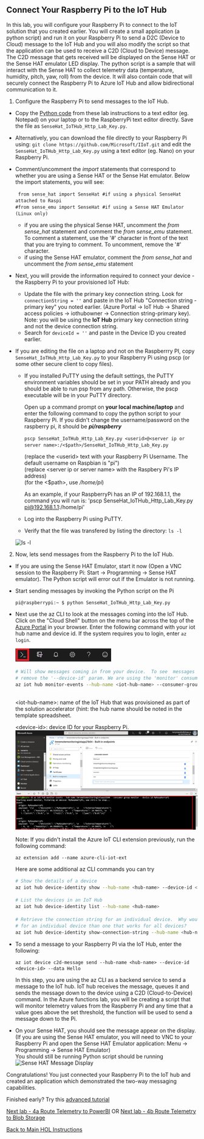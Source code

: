 ## Connect Your Raspberry Pi to the IoT Hub

In this lab, you will configure your Raspberry Pi to connect to the IoT solution that you created earlier. You will create a small application (a python script) and run it on your Raspberry Pi to send a D2C (Device to Cloud) message to the IoT Hub and you will also modify the script so that the application can be used to receive a C2D (Cloud to Device) message. The C2D message that gets received will be displayed on the Sense HAT or the Sense HAT emulator LED display. The python script is a sample that will interact with the Sense HAT to collect telemetry data (temperature, humidity, pitch, yaw, roll) from the device. It will also contain code that will securely connect the Raspberry Pi to Azure IoT Hub and allow bidirectional communication to it. 

1. Configure the Raspberry Pi to send messages to the IoT Hub.
  - Copy the [Python code](/HOL/IOTHubPiHackathon/SenseHat_IoTHub_Http_Lab_Key.py) from these lab instructions to a text editor (eg. Notepad) on your laptop or to the RaspberryPi text editor directly. Save the file as ```SenseHat_IoTHub_Http_Lab_Key.py```.
  - Alternatively, you can download the file directly to your Raspberry Pi using: ```git clone https://github.com/Microsoft/IIoT.git``` and edit the ```SenseHat_IoTHub_Http_Lab_Key.py``` using a text editor (eg. Nano) on your Raspberry Pi.
  - Comment/uncomment the *import* statements that correspond to whether you are using a Sense HAT or the Sense Hat emulator. 
     Below the import statements, you will see:
     
     ``` from sense_hat import SenseHat #if using a physical SenseHat attached to Raspi``` <br/>
     ``` #from sense_emu import SenseHat #if using a Sense HAT Emulator (Linux only) ```
         
     - if you are using the physical Sense HAT, uncomment the *from sense_hat* statement and comment the *from sense_emu* statement. To comment a statement, use the '#' character in front of the text that you are trying to comment. To uncomment, remove the '#' character. 
     - if using the Sense HAT emulator, comment the *from sense_hat* and uncomment the *from sense_emu* statement

  - Next, you will provide the information required to connect your device - the Raspberry Pi to your provisioned IoT Hub:
    - Update the file with the primary key connection string. Look for ```connectionString = ''``` and paste in the IoT Hub "Connection string - primary key" you noted earlier. (Azure Portal -> IoT Hub -> Shared access policies -> iothubowner -> Connection string-primary key).<BR>
    Note: you will be using the **IoT Hub** primary key connection string and not the device connection string. 
    - Search for ```deviceId = ''``` and paste in the Device ID you created earlier.
  - If you are editing the file on a laptop and not on the Raspberrry PI, copy ```SenseHat_IoTHub_Http_Lab_Key.py``` to your Raspberry Pi using pscp (or some other secure client to copy files). 
    - If you installed PuTTY using the default settings, the PuTTY environment variables should be set in your PATH already and you should be able to run psp from any path. Otherwise, the pscp executable will be in your PuTTY directory. <br/>
    
      Open up a command prompt on **your local machine/laptop** and enter the following command to copy the python script to your Raspberry Pi. If you didn't change the username/password on the raspberry pi, it should be ***pi/raspberry*** <br/>

      `pscp SenseHat_IoTHub_Http_Lab_Key.py <userid>@<server ip or server name>:/<$path>/SenseHat_IoTHub_Http_Lab_Key.py`

      (replace the \<userid\> text with your Raspberry Pi Username. The default username on Raspbian is "pi") <BR>
      (replace \<server ip or server name\> with the Raspbery Pi's IP address) <BR>
      (for the \<$path\>, use */home/pi*)  <BR>

      As an example, if your RaspberryPi has an IP of 192.168.1.1, the command you will run is: 
'pscp SenseHat_IoTHub_Http_Lab_Key.py pi@192.168.1.1:/home/pi'

    - Log into the Raspberry Pi using PuTTY.
    - Verify that the file was transfered by listing the directory: `ls -l`
  
     ![ls -l](/HOL/IOTHubPiHackathon/images/ListFiles.jpg)
  
2.  Now, lets send messages from the Raspberry Pi to the IoT Hub.
  - If you are using the Sense HAT Emulator, start it now (Open a VNC session to the Raspberry Pi: Start -> Programming -> Sense HAT emulator). The Python script will error out if the Emulator is not running. 
  - Start sending messages by invoking the Python script on the Pi <br/>
      ```
      pi@raspberrypi:~ $ python SenseHat_IoTHub_Http_Lab_Key.py
      ```
  
  - Next use the az CLI to look at the messages coming into the IoT Hub.  Click on the "Cloud Shell" button on the menu bar across the top of the [Azure Portal](http://portal.azure.com) in your browser.  Enter the following command with your  iot hub name and device id. If the system requires you to login, enter ```az login```.
  
    ![Cloud Shell](/HOL/IOTHubPiHackathon/images/AzureToolBar.JPG)

    ```bash
    # Will show messages coming in from your device.  To see  messages coming in from all devices, 
    # remove the '--device-id' param. We are using the 'monitor' consumer group that we created earlier in this lab
    az iot hub monitor-events --hub-name <iot-hub-name> --consumer-group monitor --device-id <device-id>
    ```
    <BR>
    &lt;iot-hub-name&gt;: name of the IoT Hub that was provisioned as part of the solution accelerator (hint: the hub name should be noted in the template spreadsheet.
  
     &lt;device-id&gt;: device ID for your Raspberry Pi.
       <BR>
    ![Monitor Device](/HOL/IOTHubPiHackathon/images/MonitorDevice.PNG)

    Note: If you didn't install the Azure IoT CLI extension previously, run the following command:
    ```
    az extension add --name azure-cli-iot-ext
    ```
    Here are some additional az CLI commands you can try
    
    ```bash
    # Show the details of a device
    az iot hub device-identity show --hub-name <hub-name> --device-id <device-id>

    # List the devices in an IoT Hub
    az iot hub device-identity list --hub-name <hub-name>

    # Retrieve the connection string for an individual device.  Why would it be better to use a connection string
    # for an individual device than one that works for all devices?
    az iot hub device-identity show-connection-string --hub-name <hub-name> --device-id <device-id>
    ```
  - To send a message to your Raspberry PI via the IoT Hub, enter the following:  
      ```
      az iot device c2d-message send --hub-name <hub-name> --device-id <device-id> --data Hello
      ```  
      In this step, you are using the az CLI as a backend service to send a message to the IoT hub. IoT hub receives the message, queues it and sends the message down to the device using a C2D (Cloud-to-Device) command. In the Azure functions lab, you will be creating a script that will monitor telemetry values from the Raspberry Pi and any time that a value goes above the set threshold, the function will be used to send a message down to the Pi. 
  
- On your Sense HAT, you should see the message appear on the display. (If you are using the Sense HAT emulator, you will need to VNC to your Raspberry Pi and open the Sense HAT Emulator application: Menu -> Programming -> Sense HAT Emulator) <br />You should still be running Python script should be running 
    ![Sense HAT Message Display](/HOL/IOTHubPiHackathon/images/SenseMsgDisplay.jpg)
  

Congratulations! You just connected your Raspberry Pi to the IoT hub and created an application which demonstrated the two-way messaging capabilities. 
<!--
## Hands-On assignment.  

In this assignment, you will use your Python skills to alter the code to send the following additional sensor telemetry to the IoT Hub in JSON format:
  - Pitch
  - Yaw
  - Roll
  - Humidity
  - Temperature

### Tips: 
- You can refer to the [Sense Hat API](https://pythonhosted.org/sense-hat/api/) for information on how to update the code to send other telemetry to IoT Hub from the Sense HAT. 

- Update the ```SenseHat_IoTHub_Http_Lab_Key.py``` code to send multiple telemetry data points (e.g. Yaw, Pitch, Roll, or Temperature, Pressure, Humidity) in a single JSON-formatted message to IoT Hub. See [sample_payload.json] (/HOL/IoTHubPiHackathon/blob/master/sample_payload.json) for an example of the type of message to be sent. 
<p align="center">
  <img src="/HOL/IOTHubPiHackathon/images/DeviceExplorer-ReceiveEvents.jpg" width="50%" height="50%" /> 
</p>
   
- Once you have updated and run your code, go to the remote monitoring pre-configured solution dashboard and take a look at the new telemetry data points that are being plotted on the Telemetry History chart. 
-->
<!--
The finished script for this assignnment can be found [here](https://github.com/Microsoft/IIoT/IoTHubPiHackathon/blob/master/SenseHat_IoTHub_Http_Lab_Key.py).  If you use this script, remember to update the file with your IoT Hub connection string and the Device Id. 
-->

Finished early?  Try this [advanced tutorial](/HOL/IOTHubPiHackathon/3/Advanced.md)


[Next lab - 4a Route Telemetry to PowerBI](/HOL/IOTHubPiHackathon/StreamAnalytics)
OR
[Next lab - 4b Route Telemetry to Blob Storage](/HOL/IOTHubPiHackathon/BlobStorage)

[Back to Main HOL Instructions](/HOL/IOTHubPiHackathon/README.md)
